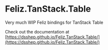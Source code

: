 # Feliz.TanStack.Table
Very much WIP Feliz bindings for TanStack Table

Check out the documentation at [https://dsshep.github.io/Feliz.TanStack.Table/](https://dsshep.github.io/Feliz.TanStack.Table/)